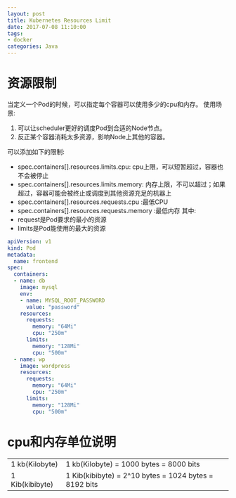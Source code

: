 ```yaml
---
layout: post
title: Kubernetes Resources Limit
date: 2017-07-08 11:10:00
tags:
- docker
categories: Java
---
```


# 资源限制
当定义一个Pod的时候，可以指定每个容器可以使用多少的cpu和内存。
使用场景:    
1. 可以让scheduler更好的调度Pod到合适的Node节点。
2. 反正某个容器消耗太多资源，影响Node上其他的容器。

可以添加如下的限制:

* spec.containers[].resources.limits.cpu: cpu上限，可以短暂超过，容器也不会被停止
* spec.containers[].resources.limits.memory: 内存上限，不可以超过；如果超过，容器可能会被终止或调度到其他资源充足的机器上
* spec.containers[].resources.requests.cpu :最低CPU
* spec.containers[].resources.requests.memory :最低内存
其中:
* request是Pod要求的最小的资源
* limits是Pod能使用的最大的资源

```yaml
apiVersion: v1
kind: Pod
metadata:
  name: frontend
spec:
  containers:
  - name: db
    image: mysql
    env:
    - name: MYSQL_ROOT_PASSWORD
      value: "password"
    resources:
      requests:
        memory: "64Mi"
        cpu: "250m"
      limits:
        memory: "128Mi"
        cpu: "500m"
  - name: wp
    image: wordpress
    resources:
      requests:
        memory: "64Mi"
        cpu: "250m"
      limits:
        memory: "128Mi"
        cpu: "500m"
```

# cpu和内存单位说明

|                      |                                                             |
| -------------------- | ----------------------------------------------------------- |
| 1 kb(Kilobyte)       | 1 kb(Kilobyte) = 1000 bytes = 8000 bits                     |
| 1 Kib(kibibyte)      | 1 Kib(kibibyte) = 2^10 bytes = 1024 bytes = 8192 bits       |

